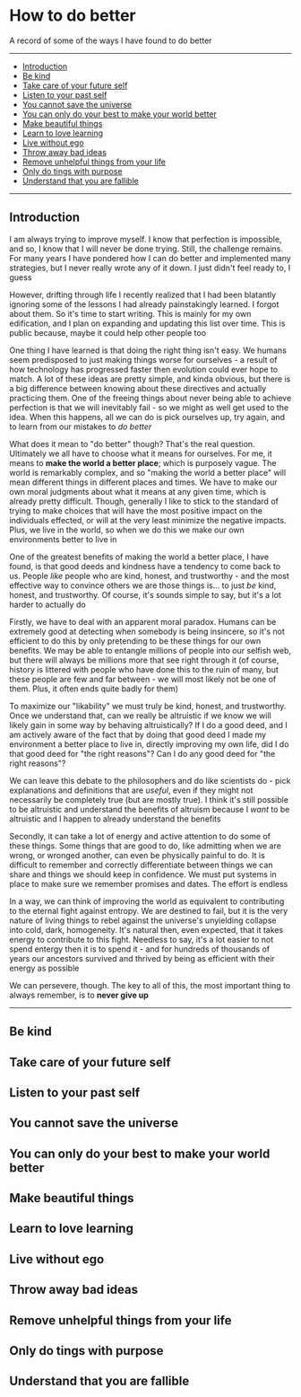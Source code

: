 <!-- omit in toc -->
# How to do better

A record of some of the ways I have found to do better

---

- [Introduction](#introduction)
- [Be kind](#be-kind)
- [Take care of your future self](#take-care-of-your-future-self)
- [Listen to your past self](#listen-to-your-past-self)
- [You cannot save the universe](#you-cannot-save-the-universe)
- [You can only do your best to make your world better](#you-can-only-do-your-best-to-make-your-world-better)
- [Make beautiful things](#make-beautiful-things)
- [Learn to love learning](#learn-to-love-learning)
- [Live without ego](#live-without-ego)
- [Throw away bad ideas](#throw-away-bad-ideas)
- [Remove unhelpful things from your life](#remove-unhelpful-things-from-your-life)
- [Only do tings with purpose](#only-do-tings-with-purpose)
- [Understand that you are fallible](#understand-that-you-are-fallible)

---
## Introduction

I am always trying to improve myself. I know that perfection is impossible, and so, I know that I will never be done trying. Still, the challenge remains. For many years I have pondered how I can do better and implemented many strategies, but I never really wrote any of it down. I just didn't feel ready to, I guess

However, drifting through life I recently realized that I had been blatantly ignoring some of the lessons I had already painstakingly learned. I forgot about them. So it's time to start writing. This is mainly for my own edification, and I plan on expanding and updating this list over time. This is public because, maybe it could help other people too

One thing I have learned is that doing the right thing isn't easy. We humans seem predisposed to just making things worse for ourselves - a result of how technology has progressed faster then evolution could ever hope to match. A lot of these ideas are pretty simple, and kinda obvious, but there is a big difference between knowing about these directives and actually practicing them. One of the freeing things about never being able to achieve perfection is that we will inevitably fail - so we might as well get used to the idea. When this happens, all we can do is pick ourselves up, try again, and to learn from our mistakes to _do better_

What does it mean to "do better" though? That's the real question. Ultimately we all have to choose what it means for ourselves. For me, it means to **make the world a better place**; which is purposely vague. The world is remarkably complex, and so "making the world a better place" will mean different things in different places and times. We have to make our own moral judgments about what it means at any given time, which is already pretty difficult. Though, generally I like to stick to the standard of trying to make choices that will have the most positive impact on the individuals effected, or will at the very least minimize the negative impacts. Plus, we live in the world, so when we do this we make our own environments better to live in

One of the greatest benefits of making the world a better place, I have found, is that good deeds and kindness have a tendency to come back to us. People *like* people who are kind, honest, and trustworthy - and the most effective way to convince others we are those things is... to just *be* kind, honest, and trustworthy. Of course, it's sounds simple to say, but it's a lot harder to actually do

Firstly, we have to deal with an apparent moral paradox. Humans can be extremely good at detecting when somebody is being insincere, so it's not efficient to do this by only pretending to be these things for our own benefits. We may be able to entangle millions of people into our selfish web, but there will always be millions more that see right through it (of course, history is littered with people who have done this to the ruin of many, but these people are few and far between - we will most likely not be one of them. Plus, it often ends quite badly for them)

To maximize our "likability" we must truly be kind, honest, and trustworthy. Once we understand that, can we really be altruistic if we know we will likely gain in some way by behaving altruistically? If I do a good deed, and I am actively aware of the fact that by doing that good deed I made my environment a better place to live in, directly improving my own life, did I do that good deed for "the right reasons"? Can I do any good deed for "the right reasons"?

We can leave this debate to the philosophers and do like scientists do - pick explanations and definitions that are *useful*, even if they might not necessarily be completely true (but are mostly true). I think it's still possible to be altruistic and understand the benefits of altruism because I *want* to be altruistic and I happen to already understand the benefits

Secondly, it can take a lot of energy and active attention to do some of these things. Some things that are good to do, like admitting when we are wrong, or wronged another, can even be physically painful to do. It is difficult to remember and correctly differentiate between things we can share and things we should keep in confidence. We must put systems in place to make sure we remember promises and dates. The effort is endless

In a way, we can think of improving the world as equivalent to contributing to the eternal fight against entropy. We are destined to fail, but it is the very nature of living things to rebel against the universe's unyielding collapse into cold, dark, homogeneity. It's natural then, even expected, that it takes energy to contribute to this fight. Needless to say, it's a lot easier to not spend entergy then it is to spend it - and for hundreds of thousands of years our ancestors survived and thrived by being as efficient with their energy as possible

We can persevere, though. The key to all of this, the most important thing to always remember, is to **never give up**

---
## Be kind

## Take care of your future self

## Listen to your past self

## You cannot save the universe

## You can only do your best to make your world better

## Make beautiful things

## Learn to love learning

## Live without ego

## Throw away bad ideas

## Remove unhelpful things from your life

## Only do tings with purpose

## Understand that you are fallible
